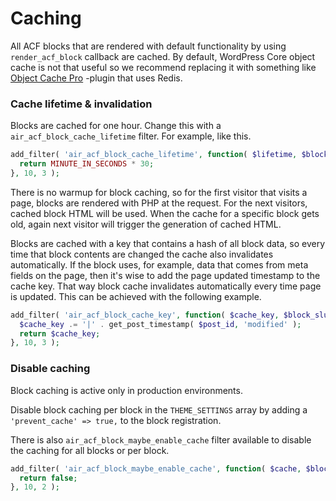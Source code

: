 # Caching

All ACF blocks that are rendered with default functionality by using `render_acf_block` callback are cached. By default, WordPress Core object cache is not that useful so we recommend replacing it with something like [Object Cache Pro](https://objectcache.pro) -plugin that uses Redis.

### Cache lifetime & invalidation

Blocks are cached for one hour. Change this with a `air_acf_block_cache_lifetime` filter. For example, like this.

```php
add_filter( 'air_acf_block_cache_lifetime', function( $lifetime, $block_slug, $post_id ) {
  return MINUTE_IN_SECONDS * 30;
}, 10, 3 );
```

There is no warmup for block caching, so for the first visitor that visits a page, blocks are rendered with PHP at the request. For the next visitors, cached block HTML will be used. When the cache for a specific block gets old, again next visitor will trigger the generation of cached HTML.

Blocks are cached with a key that contains a hash of all block data, so every time that block contents are changed the cache also invalidates automatically. If the block uses, for example, data that comes from meta fields on the page, then it's wise to add the page updated timestamp to the cache key. That way block cache invalidates automatically every time page is updated. This can be achieved with the following example.

```php
add_filter( 'air_acf_block_cache_key', function( $cache_key, $block_slug, $post_id ) {
  $cache_key .= '|' . get_post_timestamp( $post_id, 'modified' );
  return $cache_key;
}, 10, 3 );
```

### Disable caching

Block caching is active only in production environments.

Disable block caching per block in the `THEME_SETTINGS` array by adding a `'prevent_cache' => true,` to the block registration.

There is also `air_acf_block_maybe_enable_cache` filter available to disable the caching for all blocks or per block.

```php
add_filter( 'air_acf_block_maybe_enable_cache', function( $cache, $block_slug ) {
  return false;
}, 10, 2 );
```

